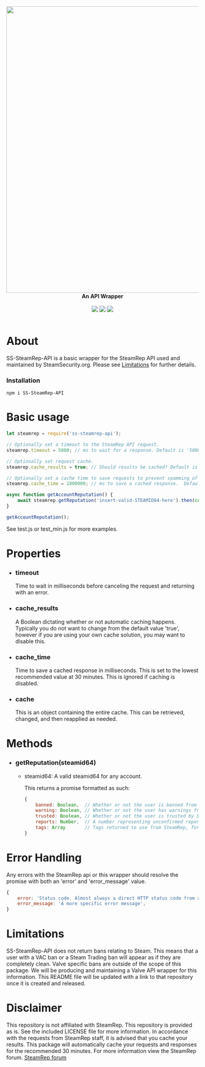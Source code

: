 <div align="center">
  <img src="https://gitlab.com/ArmoredDragon/ss-steamrep-api/-/raw/master/images/steamrep-logo.png" width="750"><br>
  <b>An API Wrapper</b>
</div>
<br>
<div align="center">
  <img src="https://img.shields.io/npm/dt/ss-steamrep-api?style=for-the-badge">
  <img src="https://img.shields.io/gitlab/contributors/ss-steamrep-api?style=for-the-badge">
  <img src="https://img.shields.io/gitlab/issues/open-raw/ss-steamrep-api?style=for-the-badge">
</div>
<br>

# About

SS-SteamRep-API is a basic wrapper for the SteamRep API used and maintained by SteamSecurity.org.
Please see [Limitations](#limitations) for further details.

### Installation

`npm i SS-SteamRep-API`

# Basic usage

```js
let steamrep = require('ss-steamrep-api');

// Optionally set a timeout to the SteamRep API request.
steamrep.timeout = 5000; // ms to wait for a response. Default is '5000'

// Optionally set request cache.
steamrep.cache_results = true; // Should results be cached? Default is 'true'.

// Optionally set a cache time to save requests to prevent spamming of SteamRep servers.
steamrep.cache_time = 1800000; // ms to save a cached response.  Default is '1800000' (30 minutes)

async function getAccountReputation() {
	await steamrep.getReputation('insert-valid-STEAMID64-here').then(console.log);
}

getAccountReputation();
```

See test.js or test_min.js for more examples.

# Properties

- ### timeout

  Time to wait in milliseconds before canceling the request and returning with an error.

- ### cache_results

  A Boolean dictating whether or not automatic caching happens. Typically you do not want to change from the default value 'true', however if you are using your own cache solution, you may want to disable this.

- ### cache_time

  Time to save a cached response in milliseconds. This is set to the lowest recommended value at 30 minutes.
  This is ignored if caching is disabled.

- ### cache
  This is an object containing the entire cache. This can be retrieved, changed, and then reapplied as needed.

# Methods

- ### getReputation(steamid64)

  - steamid64: A valid steamid64 for any account.

    This returns a promise formatted as such:

    ```js
    {
        banned: Boolean,  // Whether or not the user is banned from SteamRep or it's affiliates
        warning: Boolean, // Whether or not the user has warnings from SteamRep or it's affiliates
        trusted: Boolean, // Whether or not the user is trusted by SteamRep or it's affiliates
        reports: Number,  // A number representing unconfirmed reports on SteamRep
        tags: Array       // Tags returned to use from SteamRep, formatted in a more sane way.
    }
    ```

# Error Handling

Any errors with the SteamRep api or this wrapper should resolve the promise with both an 'error' and 'error_message' value.

```js
{
	error: 'Status code. Almost always a direct HTTP status code from a request',
	error_message: 'A more specific error message',
}
```

# Limitations

SS-SteamRep-API does not return bans relating to Steam. This means that a user with a VAC ban or a Steam Trading ban will appear as if they are completely clean. Valve specific bans are outside of the scope of this package.
We will be producing and maintaining a Valve API wrapper for this information. This README file will be updated with a link to that repository once it is created and released.

# Disclaimer

This repository is not affiliated with SteamRep. This repository is provided as is. See the included LICENSE file for more information.
In accordance with the requests from SteamRep staff, it is advised that you cache your results. This package will automatically cache your requests and responses for the recommended 30 minutes.
For more information view the SteamRep forum. [SteamRep forum](https://forums.steamrep.com/threads/steamrep-web-api-beta4-legacy-public.114688/)
